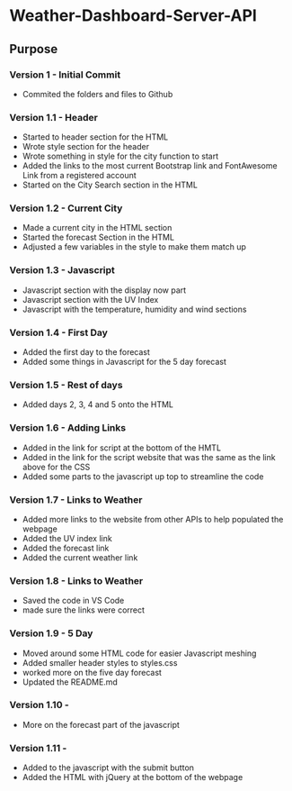 # Weather-Dashboard-Server-API

## Purpose

### Version 1 - Initial Commit
* Commited the folders and files to Github

### Version 1.1 - Header
* Started to header section for the HTML
* Wrote style section for the header
* Wrote something in style for the city function to start
* Added the links to the most current Bootstrap link and FontAwesome Link from a registered account
* Started on the City Search section in the HTML

### Version 1.2 - Current City
* Made a current city in the HTML section
* Started the forecast Section in the HTML
* Adjusted a few variables in the style to make them match up

### Version 1.3 - Javascript
* Javascript section with the display now part
* Javascript section with the UV Index
* Javascript with the temperature, humidity and wind sections

### Version 1.4 - First Day
* Added the first day to the forecast 
* Added some things in Javascript for the 5 day forecast

### Version 1.5 - Rest of days
* Added days 2, 3, 4 and 5 onto the HTML

### Version 1.6 - Adding Links
* Added in the link for script at the bottom of the HMTL
* Added in the link for the script website that was the same as the link above for the CSS
* Added some parts to the javascript up top to streamline the code

### Version 1.7 - Links to Weather
* Added more links to the website from other APIs to help populated the webpage
* Added the UV index link
* Added the forecast link
* Added the current weather link

### Version 1.8 - Links to Weather
* Saved the code in VS Code
*  made sure the links were correct

### Version 1.9 - 5 Day
* Moved around some HTML code for easier Javascript meshing
* Added smaller header styles to styles.css
* worked more on the five day forecast
* Updated the README.md

### Version 1.10 - 
* More on the forecast part of the javascript

### Version 1.11 - 
* Added to the javascript with the submit button
* Added the HTML with jQuery at the bottom of the webpage